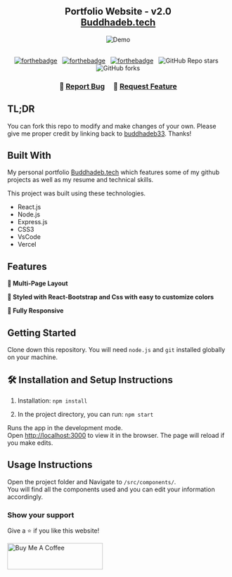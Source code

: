<h2 align="center">
  Portfolio Website - v2.0<br/>
  <a href="http://Buddhadeb.tech/" target="_blank">Buddhadeb.tech</a>
</h2>
<div align="center">
  <img alt="Demo" src="./Images/readme-img1.png" />
</div>

<br/>

<center>

[![forthebadge](https://forthebadge.com/images/badges/built-with-love.svg)](https://forthebadge.com) &nbsp;
[![forthebadge](https://forthebadge.com/images/badges/made-with-javascript.svg)](https://forthebadge.com) &nbsp;
[![forthebadge](https://forthebadge.com/images/badges/open-source.svg)](https://forthebadge.com) &nbsp;
![GitHub Repo stars](https://img.shields.io/github/stars/buddhadeb33/Portfolio?color=red&logo=github&style=for-the-badge) &nbsp;
![GitHub forks](https://img.shields.io/github/forks/buddhadeb33/Portfolio?color=red&logo=github&style=for-the-badge)

</center>

<h3 align="center">
    🔹
    <a href="https://github.com/buddhadeb33/Portfolio/issues">Report Bug</a> &nbsp; &nbsp;
    🔹
    <a href="https://github.com/buddhadeb33/Portfolio/issues">Request Feature</a>
</h3>

## TL;DR

You can fork this repo to modify and make changes of your own. Please give me proper credit by linking back to [buddhadeb33](https://github.com/buddhadeb33/Portfolio). Thanks!

## Built With

My personal portfolio <a href="http://Buddhadeb.tech/" target="_blank">Buddhadeb.tech</a> which features some of my github projects as well as my resume and technical skills.<br/>

This project was built using these technologies.

- React.js
- Node.js
- Express.js
- CSS3
- VsCode
- Vercel

## Features

**📖 Multi-Page Layout**

**🎨 Styled with React-Bootstrap and Css with easy to customize colors**

**📱 Fully Responsive**

## Getting Started

Clone down this repository. You will need `node.js` and `git` installed globally on your machine.

## 🛠 Installation and Setup Instructions

1. Installation: `npm install`

2. In the project directory, you can run: `npm start`

Runs the app in the development mode.\
Open [http://localhost:3000](http://localhost:3000) to view it in the browser.
The page will reload if you make edits.

## Usage Instructions

Open the project folder and Navigate to `/src/components/`. <br/>
You will find all the components used and you can edit your information accordingly.

### Show your support

Give a ⭐ if you like this website!

<a href="https://www.buymeacoffee.com/buddhadeb33" target="_blank"><img src="https://cdn.buymeacoffee.com/buttons/v2/default-violet.png" alt="Buy Me A Coffee" height= "60px" width= "217px" ></a>
